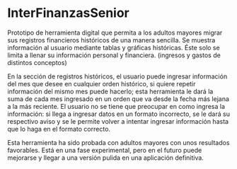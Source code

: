 # InterFinanzasSenior
Prototipo de herramienta digital que permita a los adultos mayores migrar sus registros financieros históricos de una manera sencilla. 
Se muestra información al usuario mediante tablas y gráficas históricas. Éste solo se limita a llenar su información personal y financiera. (ingresos y gastos de distintos conceptos) 

En la sección de registros históricos, el usuario puede ingresar información del mes que desee en cualquier orden histórico, si quiere repetir información del mismo mes puede hacerlo; esta herramienta le dará la suma de cada mes ingresado en un orden que va desde la fecha más lejana a la más reciente. El usuario no se tiene que preocupar en como ingresa la información: si llega a ingresar datos en un formato incorrecto, se le dará su respectivo aviso y se le permite volver a intentar ingresar información hasta que lo haga en el formato correcto.

Esta herramienta ha sido probada con adultos mayores con unos resultados favorables. Está en una fase experimental, pero en el futuro puede mejorarse y llegar a una versión pulida en una aplicación definitiva.
